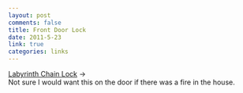 ```yaml
--- 
layout: post
comments: false
title: Front Door Lock
date: 2011-5-23
link: true
categories: links
---
```

<a title="Labyrinth Chain Lock" href="http://searedscallops.tumblr.com/post/5757675564/make-your-front-door-a-little-more-awesome">Labyrinth Chain Lock</a> →<br /> Not sure I would want this on the door if there was a fire in the house.
